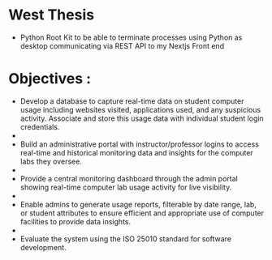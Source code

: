 # West Thesis 
 - Python Root Kit to be able to terminate processes using Python as desktop communicating via REST API to my Nextjs Front end
   
# Objectives : 
- Develop a database to capture real-time data on student computer usage including websites visited, applications used, and any suspicious activity. Associate and store this usage data with individual student login credentials.
- 
- Build an administrative portal with instructor/professor logins to access real-time and historical monitoring data and insights for the computer labs they oversee.
- 
- Provide a central monitoring dashboard through the admin portal showing real-time computer lab usage activity for live visibility.
- 
- Enable admins to generate usage reports, filterable by date range, lab, or student attributes to ensure efficient and appropriate use of computer facilities to provide data insights.
- 
- Evaluate the system using the ISO 25010 standard for software development.
